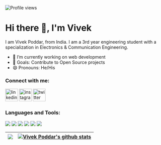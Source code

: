 
![Profile views](https://gpvc.arturio.dev/10vivekpoddar)

# Hi there 👋, I'm Vivek

I am Vivek Poddar, from India. I am a 3rd year engineering student with a specialization in Electronics & Communication Engineering.
- 🌱 I’m currently working on web development
- 🥅 Goals: Contribute to Open Source projects
- 😄 Pronouns: He/His 


### Connect with me:
[<img src='https://cdn.jsdelivr.net/npm/simple-icons@3.0.1/icons/linkedin.svg' alt='linkedin' height='40'>](https://www.linkedin.com/in/10vivekpoddar/)
[<img src='https://cdn.jsdelivr.net/npm/simple-icons@3.0.1/icons/instagram.svg' alt='instagram' height='40'>](https://www.instagram.com/10_vivekpoddar/) 
[<img src='https://cdn.jsdelivr.net/npm/simple-icons@3.0.1/icons/twitter.svg' alt='twitter' height='40'>](https://twitter.com/10_vivekpoddar)  


### Languages and Tools:
<img src = "https://img.shields.io/badge/Java-ED8B00?style=for-the-badge&logo=java&logoColor=white"/>  <img src = "https://img.shields.io/badge/C%2B%2B-00599C?style=for-the-badge&logo=c%2B%2B&logoColor=white"/>  <img src = "https://img.shields.io/badge/Python-FFD43B?style=for-the-badge&logo=python&logoColor=darkgreen"/>  <img src = "https://img.shields.io/badge/HTML5-E34F26?style=for-the-badge&logo=html5&logoColor=white"/>  <img src = "https://img.shields.io/badge/CSS3-1572B6?style=for-the-badge&logo=css3&logoColor=white"/>  <img src = "https://img.shields.io/badge/JavaScript-323330?style=for-the-badge&logo=javascript&logoColor=F7DF1E"/>


| <a href="https://github.com/10vivekpoddar/github-readme-stats"><img align="center" src="https://github-readme-stats.vercel.app/api/top-langs/?username=10vivekpoddar" /></a> |<a href="https://github.com/10vivekpoddar/github-readme-stats"><img align="center" src="https://github-readme-stats.vercel.app/api?username=10vivekpoddar&show_icons=true&include_all_commits=true" alt="Vivek Poddar's github stats" /></a> |
| ------------- | ------------- |

<!---
10vivekpoddar/10vivekpoddar is a ✨ special ✨ repository because its `README.md` (this file) appears on your GitHub profile.
You can click the Preview link to take a look at your changes.
--->
